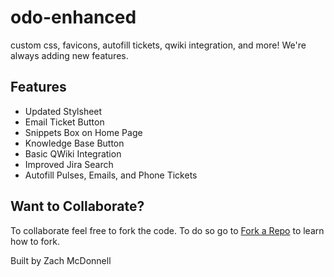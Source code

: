 # odo-enhanced
custom css, favicons, autofill tickets, qwiki integration, and more! We're always adding new features.

## Features

* Updated Stylsheet
* Email Ticket Button
* Snippets Box on Home Page
* Knowledge Base Button
* Basic QWiki Integration
* Improved Jira Search
* Autofill Pulses, Emails, and Phone Tickets

## Want to Collaborate?

To collaborate feel free to fork the code. To do so go to [Fork a Repo](https://help.github.com/articles/fork-a-repo/) to learn how to fork.

Built by Zach McDonnell
